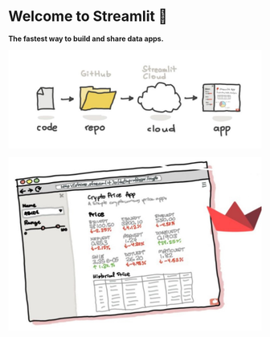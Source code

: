 
# Welcome to Streamlit :wave:

**The fastest way to build and share data apps.**

![alt_text](https://github.com/bacdillon/Python/blob/master/streamlit/Images/streamlit.jpg)

![alt_text](https://github.com/bacdillon/Python/blob/master/streamlit/Images/Data%20Science.jpg)
